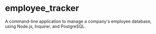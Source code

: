 # employee_tracker
A command-line application to manage a company's employee database, using Node.js, Inquirer, and PostgreSQL.
